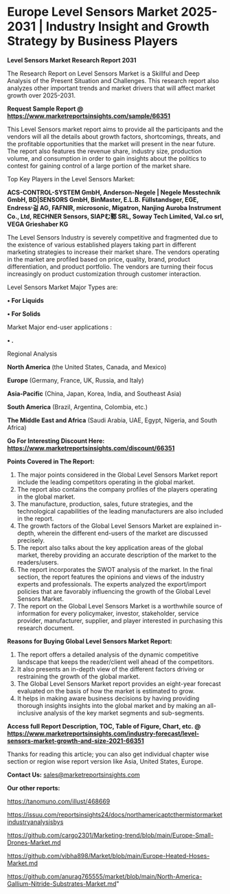 # Europe Level Sensors Market 2025-2031 | Industry Insight and Growth Strategy by Business Players

<strong>Level Sensors Market Research Report 2031</strong>

The Research Report on Level Sensors Market is a Skillful and Deep Analysis of the Present Situation and Challenges. This research report also analyzes other important trends and market drivers that will affect market growth over 2025-2031.

<strong>Request Sample Report @ <a href=https://www.marketreportsinsights.com/sample/66351>https://www.marketreportsinsights.com/sample/66351</a></strong>

This Level Sensors market report aims to provide all the participants and the vendors will all the details about growth factors, shortcomings, threats, and the profitable opportunities that the market will present in the near future. The report also features the revenue share, industry size, production volume, and consumption in order to gain insights about the politics to contest for gaining control of a large portion of the market share.

Top Key Players in the Level Sensors Market:

<strong>ACS-CONTROL-SYSTEM GmbH, Anderson-Negele | Negele Messtechnik GmbH, BD|SENSORS GmbH, BinMaster, E.L.B. Füllstandsger, EGE, Endressᶫ걺 AG, FAFNIR, microsonic, Migatron, Nanjing Auroba Instrument Co., Ltd, RECHNER Sensors, SIAPむ鄹 SRL, Soway Tech Limited, Val.co srl, VEGA Grieshaber KG</strong>

The Level Sensors Industry is severely competitive and fragmented due to the existence of various established players taking part in different marketing strategies to increase their market share. The vendors operating in the market are profiled based on price, quality, brand, product differentiation, and product portfolio. The vendors are turning their focus increasingly on product customization through customer interaction.

Level Sensors Market Major Types are:

<strong>• For Liquids

• For Solids</strong>

Market Major end-user applications :

<strong>• .</strong>

Regional Analysis

</u><strong><b>North America</b></strong> (the United States, Canada, and Mexico)

<strong><b>Europe </b></strong>(Germany, France, UK, Russia, and Italy)

<strong><b>Asia-Pacific</b></strong> (China, Japan, Korea, India, and Southeast Asia)

<strong><b>South America</b></strong> (Brazil, Argentina, Colombia, etc.)

<strong><b>The Middle East and Africa</b></strong> (Saudi Arabia, UAE, Egypt, Nigeria, and South Africa)

<strong>Go For Interesting Discount Here: <a href=https://www.marketreportsinsights.com/discount/66351>https://www.marketreportsinsights.com/discount/66351</a></strong>

<strong>Points Covered in The Report:</strong>
<ol>
  <li>The major points considered in the Global Level Sensors Market report include the leading competitors operating in the global market.</li>
  <li>The report also contains the company profiles of the players operating in the global market.</li>
  <li>The manufacture, production, sales, future strategies, and the technological capabilities of the leading manufacturers are also included in the report.</li>
  <li>The growth factors of the Global Level Sensors Market are explained in-depth, wherein the different end-users of the market are discussed precisely.</li>
  <li>The report also talks about the key application areas of the global market, thereby providing an accurate description of the market to the readers/users.</li>
  <li>The report incorporates the SWOT analysis of the market. In the final section, the report features the opinions and views of the industry experts and professionals. The experts analyzed the export/import policies that are favorably influencing the growth of the Global Level Sensors Market.</li>
  <li>The report on the Global Level Sensors Market is a worthwhile source of information for every policymaker, investor, stakeholder, service provider, manufacturer, supplier, and player interested in purchasing this research document.</li>
</ol>
<strong>Reasons for Buying Global Level Sensors Market Report:</strong>

<ol>
  <li>The report offers a detailed analysis of the dynamic competitive landscape that keeps the reader/client well ahead of the competitors.</li>
  <li>It also presents an in-depth view of the different factors driving or restraining the growth of the global market.</li>
  <li>The Global Level Sensors Market report provides an eight-year forecast evaluated on the basis of how the market is estimated to grow.</li>
  <li>It helps in making aware business decisions by having providing thorough insights insights into the global market and by making an all-inclusive analysis of the key market segments and sub-segments.</li>
</ol>
<strong>Access full Report Description, TOC, Table of Figure, Chart, etc. @ <a href=https://www.marketreportsinsights.com/industry-forecast/level-sensors-market-growth-and-size-2021-66351>https://www.marketreportsinsights.com/industry-forecast/level-sensors-market-growth-and-size-2021-66351</a></strong>


Thanks for reading this article; you can also get individual chapter wise section or region wise report version like Asia, United States, Europe.

<strong>Contact Us:</strong>
sales@marketreportsinsights.com

<strong>Our other reports:</strong>

<a href=https://tanomuno.com/illust/468669>https://tanomuno.com/illust/468669</a>

<a href=https://issuu.com/reportsinsights24/docs/northamericaptcthermistormarketindustryanalysisbys>https://issuu.com/reportsinsights24/docs/northamericaptcthermistormarketindustryanalysisbys</a>

<a href=https://github.com/cargo2301/Marketing-trend/blob/main/Europe-Small-Drones-Market.md>https://github.com/cargo2301/Marketing-trend/blob/main/Europe-Small-Drones-Market.md</a>

<a href=https://github.com/vibha898/Market/blob/main/Europe-Heated-Hoses-Market.md>https://github.com/vibha898/Market/blob/main/Europe-Heated-Hoses-Market.md</a>

<a href=https://github.com/anurag765555/market/blob/main/North-America-Gallium-Nitride-Substrates-Market.md>https://github.com/anurag765555/market/blob/main/North-America-Gallium-Nitride-Substrates-Market.md</a>"
